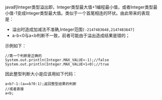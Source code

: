 java的Integer类型溢出即，Integer类型最大值+1编程最小值，或者Integer类型最小值-1变成Integer类型最大值。类似于一个首尾相连的环状。由此带来的表现是：
- 溢出时造成加减法不准确,Integer范围`[-2147483648,2147483647]`
- a-b<0与a<b判断不一致，前者可能由于溢出造成结果是错的；

示例如下：

```
//第一个判断是正确的
System.out.println(Integer.MAX_VALUE<-1);//false
System.out.println(Integer.MAX_VALUE+1<0);//true
```
因此整型判断大小是应该用如下代码：

```
a<b?-1:(a==b?0:1);返回整型结果的判断
//或者直接
a<b;
```
